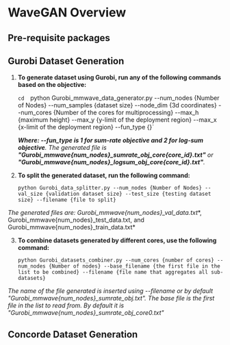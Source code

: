 # WaveGAN Overview

## Pre-requisite packages


## Gurobi Dataset Generation 
1. **To generate dataset using Gurobi, run any of the following commands based on the objective:**
      
      `cd 
      `python Gurobi_mmwave_data_generator.py --num_nodes {Number of Nodes} --num_samples {dataset size} --node_dim {3d coordinates} --num_cores {Number of the cores for multiprocessing} --max_h {maximum height} --max_y {y-limit of the deployment region} --max_x {x-limit of the deployment region} --fun_type {}`

      ***Where: --fun_type is 1 for *sum-rate* objective and 2 for *log-sum* objective**. The generated file is **"Gurobi_mmwave{num_nodes}_sumrate_obj_core{core_id}.txt"**
       or **"Gurobi_mmwave{num_nodes}_logsum_obj_core{core_id}.txt"**.*

2.    **To split the generated dataset, run the following command:**

      `python Gurobi_data_splitter.py --num_nodes {Number of Nodes} --val_size {validation dataset size} --test_size {testing dataset size} --filename {file to split}` </br>

*The generated files are: Gurobi_mmwave{num_nodes}_val_data.txt**, Gurobi_mmwave{num_nodes}_test_data.txt, and Gurobi_mmwave{num_nodes}_train_data.txt*

3.    **To combine datasets generated by different cores, use the following command:**

      ` python Gurobi_datasets_combiner.py --num_cores {number of cores} --num_nodes {Number of nodes} --base_filename {the first file in the list to be combined} --filename {file name that aggregates all sub-datasets} `

*The name of the file generated is inserted using --filename or by default "Gurobi_mmwave{num_nodes}_sumrate_obj.txt". The base file is the first file in the list to read from. By default it is "Gurobi_mmwave{num_nodes}_sumrate_obj_core0.txt"*


## Concorde Dataset Generation
